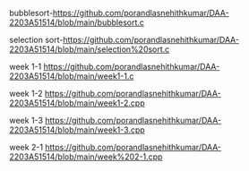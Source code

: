 bubblesort-https://github.com/porandlasnehithkumar/DAA-2203A51514/blob/main/bubblesort.c

selection sort-https://github.com/porandlasnehithkumar/DAA-2203A51514/blob/main/selection%20sort.c

week 1-1 https://github.com/porandlasnehithkumar/DAA-2203A51514/blob/main/week1-1.c

 week 1-2 https://github.com/porandlasnehithkumar/DAA-2203A51514/blob/main/week1-2.cpp

week 1-3 https://github.com/porandlasnehithkumar/DAA-2203A51514/blob/main/week1-3.cpp

week 2-1 https://github.com/porandlasnehithkumar/DAA-2203A51514/blob/main/week%202-1.cpp

